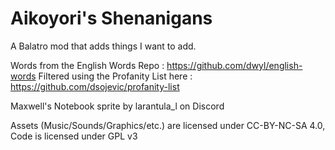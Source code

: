 # Aikoyori's Shenanigans
A Balatro mod that adds things I want to add.

Words from the English Words Repo : https://github.com/dwyl/english-words
Filtered using the Profanity List here : https://github.com/dsojevic/profanity-list

Maxwell's Notebook sprite by larantula_l on Discord

Assets (Music/Sounds/Graphics/etc.) are licensed under CC-BY-NC-SA 4.0, Code is licensed under GPL v3
